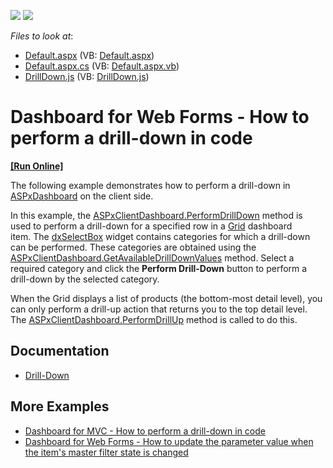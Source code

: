<!-- default badges list -->
[![](https://img.shields.io/badge/Open_in_DevExpress_Support_Center-FF7200?style=flat-square&logo=DevExpress&logoColor=white)](https://supportcenter.devexpress.com/ticket/details/T495048)
[![](https://img.shields.io/badge/📖_How_to_use_DevExpress_Examples-e9f6fc?style=flat-square)](https://docs.devexpress.com/GeneralInformation/403183)
<!-- default badges end -->
<!-- default file list -->
*Files to look at*:

* [Default.aspx](./CS/ASPxDashboard_PerformDrillDown/Default.aspx) (VB: [Default.aspx](./VB/ASPxDashboard_PerformDrillDown/Default.aspx))
* [Default.aspx.cs](./CS/ASPxDashboard_PerformDrillDown/Default.aspx.cs) (VB: [Default.aspx.vb](./VB/ASPxDashboard_PerformDrillDown/Default.aspx.vb))
* [DrillDown.js](./CS/ASPxDashboard_PerformDrillDown/Scripts/DrillDown.js) (VB: [DrillDown.js](./VB/ASPxDashboard_PerformDrillDown/Scripts/DrillDown.js))
<!-- default file list end -->

# Dashboard for Web Forms - How to perform a drill-down in code

<!-- run online -->
**[[Run Online]](https://codecentral.devexpress.com/t495048/)**
<!-- run online end -->

<p>The following example demonstrates how to perform a drill-down in <a href="https://documentation.devexpress.com/#Dashboard/clsDevExpressDashboardWebASPxDashboardtopic">ASPxDashboard</a> on the client side.</p>
<p>In this example, the <a href="https://documentation.devexpress.com/#Dashboard/DevExpressDashboardWebScriptsASPxClientDashboard_PerformDrillDowntopic">ASPxClientDashboard.PerformDrillDown</a> method is used to perform a drill-down for a specified row in a <a href="https://documentation.devexpress.com/#Dashboard/CustomDocument117161">Grid</a> dashboard item. The <a href="https://js.devexpress.com/Documentation/ApiReference/UI_Widgets/dxSelectBox/">dxSelectBox</a> widget contains categories for which a drill-down can be performed. These categories are obtained using the <a href="https://documentation.devexpress.com/#Dashboard/DevExpressDashboardWebScriptsASPxClientDashboard_GetAvailableDrillDownValuestopic">ASPxClientDashboard.GetAvailableDrillDownValues</a> method. Select a required category and click the <strong>Perform Drill-Down</strong> button to perform a drill-down by the selected category.</p>
<p>When the Grid displays a list of products (the bottom-most detail level), you can only perform a drill-up action that returns you to the top detail level. The <a href="https://documentation.devexpress.com/#Dashboard/DevExpressDashboardWebScriptsASPxClientDashboard_PerformDrillUptopic">ASPxClientDashboard.PerformDrillUp</a> method is called to do this.</p>

## Documentation

- [Drill-Down](https://docs.devexpress.com/Dashboard/117061/web-dashboard/create-dashboards-on-the-web/interactivity/drill-down)

## More Examples

- [Dashboard for MVC - How to perform a drill-down in code](https://github.com/DevExpress-Examples/aspnet-mvc-dashboard-how-to-perform-a-drill-down-in-code-t496083)
- [Dashboard for Web Forms - How to update the parameter value when the item's master filter state is changed](https://github.com/DevExpress-Examples/how-to-update-the-parameter-value-when-the-items-master-filter-state-is-changed-t575012)
